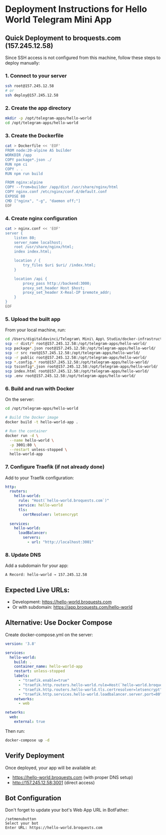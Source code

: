 # Deployment Instructions for Hello World Telegram Mini App

## Quick Deployment to broquests.com (157.245.12.58)

Since SSH access is not configured from this machine, follow these steps to deploy manually:

### 1. Connect to your server
```bash
ssh root@157.245.12.58
# or
ssh deploy@157.245.12.58
```

### 2. Create the app directory
```bash
mkdir -p /opt/telegram-apps/hello-world
cd /opt/telegram-apps/hello-world
```

### 3. Create the Dockerfile
```bash
cat > Dockerfile << 'EOF'
FROM node:20-alpine AS builder
WORKDIR /app
COPY package*.json ./
RUN npm ci
COPY . .
RUN npm run build

FROM nginx:alpine
COPY --from=builder /app/dist /usr/share/nginx/html
COPY nginx.conf /etc/nginx/conf.d/default.conf
EXPOSE 80
CMD ["nginx", "-g", "daemon off;"]
EOF
```

### 4. Create nginx configuration
```bash
cat > nginx.conf << 'EOF'
server {
    listen 80;
    server_name localhost;
    root /usr/share/nginx/html;
    index index.html;

    location / {
        try_files $uri $uri/ /index.html;
    }

    location /api {
        proxy_pass http://backend:3000;
        proxy_set_header Host $host;
        proxy_set_header X-Real-IP $remote_addr;
    }
}
EOF
```

### 5. Upload the built app
From your local machine, run:
```bash
cd /Users/digitaldavinci/Telegram\ Mini\ App\ Studio/docker-infrastructure/apps/hello-world
scp -r dist/* root@157.245.12.58:/opt/telegram-apps/hello-world/
scp package*.json root@157.245.12.58:/opt/telegram-apps/hello-world/
scp -r src root@157.245.12.58:/opt/telegram-apps/hello-world/
scp -r public root@157.245.12.58:/opt/telegram-apps/hello-world/
scp *.config.* root@157.245.12.58:/opt/telegram-apps/hello-world/
scp tsconfig*.json root@157.245.12.58:/opt/telegram-apps/hello-world/
scp index.html root@157.245.12.58:/opt/telegram-apps/hello-world/
scp .env root@157.245.12.58:/opt/telegram-apps/hello-world/
```

### 6. Build and run with Docker
On the server:
```bash
cd /opt/telegram-apps/hello-world

# Build the Docker image
docker build -t hello-world-app .

# Run the container
docker run -d \
  --name hello-world \
  -p 3001:80 \
  --restart unless-stopped \
  hello-world-app
```

### 7. Configure Traefik (if not already done)
Add to your Traefik configuration:
```yaml
http:
  routers:
    hello-world:
      rule: "Host(`hello-world.broquests.com`)"
      service: hello-world
      tls:
        certResolver: letsencrypt
  
  services:
    hello-world:
      loadBalancer:
        servers:
          - url: "http://localhost:3001"
```

### 8. Update DNS
Add a subdomain for your app:
```
A Record: hello-world → 157.245.12.58
```

## Expected Live URLs:
- Development: https://hello-world.broquests.com
- Or with subdomain: https://app.broquests.com/hello-world

## Alternative: Use Docker Compose

Create docker-compose.yml on the server:
```yaml
version: '3.8'

services:
  hello-world:
    build: .
    container_name: hello-world-app
    restart: unless-stopped
    labels:
      - "traefik.enable=true"
      - "traefik.http.routers.hello-world.rule=Host(`hello-world.broquests.com`)"
      - "traefik.http.routers.hello-world.tls.certresolver=letsencrypt"
      - "traefik.http.services.hello-world.loadbalancer.server.port=80"
    networks:
      - web

networks:
  web:
    external: true
```

Then run:
```bash
docker-compose up -d
```

## Verify Deployment
Once deployed, your app will be available at:
- https://hello-world.broquests.com (with proper DNS setup)
- http://157.245.12.58:3001 (direct access)

## Bot Configuration
Don't forget to update your bot's Web App URL in BotFather:
```
/setmenubutton
Select your bot
Enter URL: https://hello-world.broquests.com
```